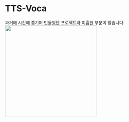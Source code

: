 # TTS-Voca

과거에 시간에 쫒기며 만들었던 프로젝트라 미흡한 부분이 많습니다.
<img src="https://user-images.githubusercontent.com/37468032/174878453-5022a973-6fac-4f2b-a682-77c986c52728.PNG" width="300" height="300">

